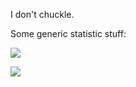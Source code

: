 I don't chuckle.

Some generic statistic stuff:

![](https://github-readme-stats.vercel.app/api/top-langs/?username=scoldercreations&theme=dark&langs_count=20)


![](https://github-readme-stats.vercel.app/api?username=ScolderCreations)
